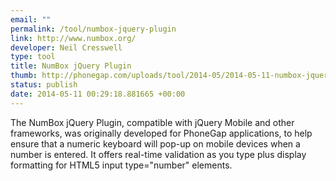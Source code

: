 ```yaml
---
email: ""
permalink: /tool/numbox-jquery-plugin
link: http://www.numbox.org/
developer: Neil Cresswell
type: tool
title: NumBox jQuery Plugin
thumb: http://phonegap.com/uploads/tool/2014-05/2014-05-11-numbox-jquery-plugin.png
status: publish
date: 2014-05-11 00:29:18.881665 +00:00
---
```


The NumBox jQuery Plugin, compatible with jQuery Mobile and other frameworks, was originally developed for PhoneGap applications, to help ensure that a numeric keyboard will pop-up on mobile devices when a number is entered. It offers real-time validation as you type plus display formatting for HTML5 input type="number" elements.
